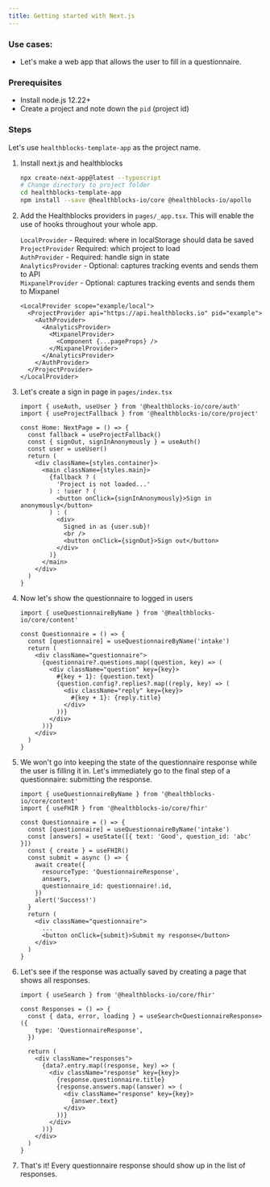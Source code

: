 ```yaml
---
title: Getting started with Next.js
---
```


### Use cases:
- Let's make a web app that allows the user to fill in a questionnaire.

### Prerequisites
- Install node.js 12.22+
- Create a project and note down the `pid` (project id)

### Steps

Let's use `healthblocks-template-app` as the project name.

1. Install next.js and healthblocks

   ```bash
   npx create-next-app@latest --typescript
   # Change directory to project folder
   cd healthblocks-template-app
   npm install --save @healthblocks-io/core @healthblocks-io/apollo
   ```

2. Add the Healthblocks providers in `pages/_app.tsx`. This will enable the use of hooks throughout your whole app.

    `LocalProvider` - Required: where in localStorage should data be saved  
    `ProjectProvider` Required: which project to load  
    `AuthProvider` - Required: handle sign in state  
    `AnalyticsProvider` - Optional: captures tracking events and sends them to API  
    `MixpanelProvider` - Optional: captures tracking events and sends them to Mixpanel  

    ```tsx
    <LocalProvider scope="example/local">
      <ProjectProvider api="https://api.healthblocks.io" pid="example">
        <AuthProvider>
          <AnalyticsProvider>
            <MixpanelProvider>
              <Component {...pageProps} />
            </MixpanelProvider>
          </AnalyticsProvider>
        </AuthProvider>
      </ProjectProvider>
    </LocalProvider>
    ```

3. Let's create a sign in page in `pages/index.tsx`

    ```tsx
    import { useAuth, useUser } from '@healthblocks-io/core/auth'
    import { useProjectFallback } from '@healthblocks-io/core/project'

    const Home: NextPage = () => {
      const fallback = useProjectFallback()
      const { signOut, signInAnonymously } = useAuth()
      const user = useUser()
      return (
        <div className={styles.container}>
          <main className={styles.main}>
            {fallback ? (
              'Project is not loaded...'
            ) : !user ? (
              <button onClick={signInAnonymously}>Sign in anonymously</button>
            ) : (
              <div>
                Signed in as {user.sub}!
                <br />
                <button onClick={signOut}>Sign out</button>
              </div>
            )}
          </main>
        </div>
      )
    }
    ```

4. Now let's show the questionnaire to logged in users

    ```tsx
    import { useQuestionnaireByName } from '@healthblocks-io/core/content'

    const Questionnaire = () => {
      const [questionnaire] = useQuestionnaireByName('intake')
      return (
        <div className="questionnaire">
          {questionnaire?.questions.map((question, key) => (
            <div className="question" key={key}>
              #{key + 1}: {question.text}
              {question.config?.replies?.map((reply, key) => (
                <div className="reply" key={key}>
                  #{key + 1}: {reply.title}
                </div>
              ))}
            </div>
          ))}
        </div>
      )
    }
    ```

5. We won't go into keeping the state of the questionnaire response while the user is filling it in. Let's immediately go to the final step of a questionnaire: submitting the response.

    ```tsx
    import { useQuestionnaireByName } from '@healthblocks-io/core/content'
    import { useFHIR } from '@healthblocks-io/core/fhir'

    const Questionnaire = () => {
      const [questionnaire] = useQuestionnaireByName('intake')
      const [answers] = useState([{ text: 'Good', question_id: 'abc' }])
      const { create } = useFHIR()
      const submit = async () => {
        await create({
          resourceType: 'QuestionnaireResponse',
          answers,
          questionnaire_id: questionnaire!.id,
        })
        alert('Success!')
      }
      return (
        <div className="questionnaire">
          ...
          <button onClick={submit}>Submit my response</button>
        </div>
      )
    }
    ```

6. Let's see if the response was actually saved by creating a page that shows all responses.

    ```tsx
    import { useSearch } from '@healthblocks-io/core/fhir'

    const Responses = () => {
      const { data, error, loading } = useSearch<QuestionnaireResponse>({
        type: 'QuestionnaireResponse',
      })

      return (
        <div className="responses">
          {data?.entry.map((response, key) => (
            <div className="response" key={key}>
              {response.questionnaire.title}
              {response.answers.map((answer) => (
                <div className="response" key={key}>
                  {answer.text}
                </div>
              ))}
            </div>
          ))}
        </div>
      )
    }
    ```

7. That's it! Every questionnaire response should show up in the list of responses.